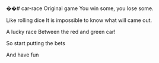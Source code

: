 ��# car-race
Original game
You win some, you lose some.


Like rolling dice It is impossible to know what will came out.

A lucky race Between the red and green car! 

So start putting the bets

And have fun 


